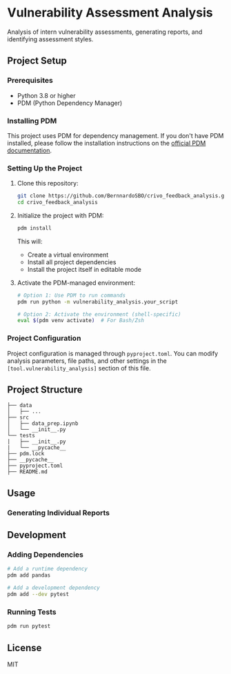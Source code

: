 # Vulnerability Assessment Analysis

Analysis of intern vulnerability assessments, generating reports, and identifying assessment styles.

## Project Setup

### Prerequisites

- Python 3.8 or higher
- PDM (Python Dependency Manager)

### Installing PDM

This project uses PDM for dependency management. If you don't have PDM installed, please follow the installation instructions on the [official PDM documentation](https://pdm.fming.dev/latest/#installation).

### Setting Up the Project

1. Clone this repository:
   ```bash
   git clone https://github.com/BernnardoSBO/crivo_feedback_analysis.git
   cd crivo_feedback_analysis
   ```

2. Initialize the project with PDM:
   ```bash
   pdm install
   ```
   This will:
   - Create a virtual environment
   - Install all project dependencies
   - Install the project itself in editable mode

3. Activate the PDM-managed environment:
   ```bash
   # Option 1: Use PDM to run commands
   pdm run python -m vulnerability_analysis.your_script

   # Option 2: Activate the environment (shell-specific)
   eval $(pdm venv activate)  # For Bash/Zsh
   ```

### Project Configuration

Project configuration is managed through `pyproject.toml`. You can modify analysis parameters, file paths, and other settings in the `[tool.vulnerability_analysis]` section of this file.

## Project Structure

```
├── data
│   ├── ...
├── src
│   ├── data_prep.ipynb
│   └── __init__.py
└── tests
|   ├── __init__.py
|   └── __pycache__
├── pdm.lock
├── __pycache__
├── pyproject.toml
├── README.md
```

## Usage

### Generating Individual Reports

<!-- ```bash
pdm run python -m vulnerability_analysis.generate_reports
```

### Running Analysis

```bash
pdm run python -m vulnerability_analysis.run_analysis
```

### Using the Jupyter Notebooks

```bash
pdm run jupyter notebook
``` -->

## Development

### Adding Dependencies

```bash
# Add a runtime dependency
pdm add pandas

# Add a development dependency
pdm add --dev pytest
```

### Running Tests

```bash
pdm run pytest
```

## License

MIT
